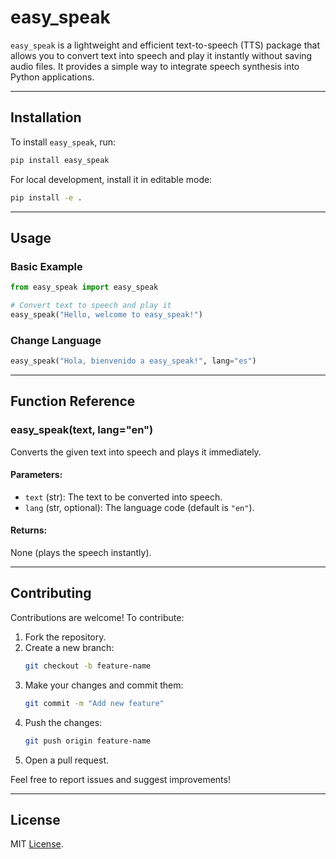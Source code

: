 # **easy_speak**

`easy_speak` is a lightweight and efficient text-to-speech (TTS) package that allows you to convert text into speech and play it instantly without saving audio files. It provides a simple way to integrate speech synthesis into Python applications.

---

## **Installation**

To install `easy_speak`, run:

```sh
pip install easy_speak
```

For local development, install it in editable mode:

```sh
pip install -e .
```

---

## **Usage**

### **Basic Example**

```python
from easy_speak import easy_speak

# Convert text to speech and play it
easy_speak("Hello, welcome to easy_speak!")
```

### **Change Language**

```python
easy_speak("Hola, bienvenido a easy_speak!", lang="es")
```

---

## **Function Reference**

### **easy_speak(text, lang="en")**

Converts the given text into speech and plays it immediately.

#### **Parameters:**

- `text` (str): The text to be converted into speech.
- `lang` (str, optional): The language code (default is `"en"`).

#### **Returns:**

None (plays the speech instantly).

---

## **Contributing**

Contributions are welcome! To contribute:

1. Fork the repository.
2. Create a new branch:
   ```sh
   git checkout -b feature-name
   ```
3. Make your changes and commit them:
   ```sh
   git commit -m "Add new feature"
   ```
4. Push the changes:
   ```sh
   git push origin feature-name
   ```
5. Open a pull request.

Feel free to report issues and suggest improvements!

---

## **License**

MIT [License](./LICENSE).
